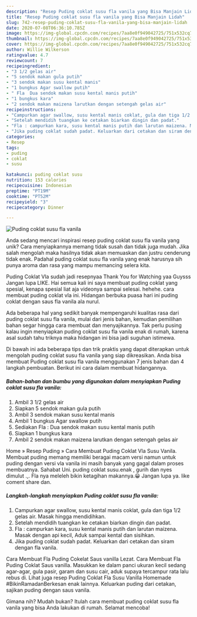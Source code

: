 ```yaml
---
description: "Resep Puding coklat susu fla vanila yang Bisa Manjain Lidah"
title: "Resep Puding coklat susu fla vanila yang Bisa Manjain Lidah"
slug: 742-resep-puding-coklat-susu-fla-vanila-yang-bisa-manjain-lidah
date: 2020-07-08T06:36:10.785Z
image: https://img-global.cpcdn.com/recipes/7aa8e0f949042725/751x532cq70/puding-coklat-susu-fla-vanila-foto-resep-utama.jpg
thumbnail: https://img-global.cpcdn.com/recipes/7aa8e0f949042725/751x532cq70/puding-coklat-susu-fla-vanila-foto-resep-utama.jpg
cover: https://img-global.cpcdn.com/recipes/7aa8e0f949042725/751x532cq70/puding-coklat-susu-fla-vanila-foto-resep-utama.jpg
author: Willie Wilkerson
ratingvalue: 4.7
reviewcount: 7
recipeingredient:
- "3 1/2 gelas air"
- "5 sendok makan gula putih"
- "3 sendok makan susu kental manis"
- "1 bungkus Agar swallow putih"
- " Fla  Dua sendok makan susu kental manis putih"
- "1 bungkus kara"
- "2 sendok makan maizena larutkan dengan setengah gelas air"
recipeinstructions:
- "Campurkan agar swallow, susu kental manis coklat, gula dan tiga 1/2 gelas air. Masak hingga mendidihkan."
- "Setelah mendidih tuangkan ke cetakan biarkan dingin dan padat."
- "Fla : campurkan kara, susu kental manis putih dan larutan maizena. Masak dengan api kecil, Aduk sampai kental dan sisihkan."
- "Jika puding coklat sudah padat. Keluarkan dari cetakan dan siram dengan fla vanila."
categories:
- Resep
tags:
- puding
- coklat
- susu

katakunci: puding coklat susu 
nutrition: 153 calories
recipecuisine: Indonesian
preptime: "PT19M"
cooktime: "PT52M"
recipeyield: "3"
recipecategory: Dinner

---
```



![Puding coklat susu fla vanila](https://img-global.cpcdn.com/recipes/7aa8e0f949042725/751x532cq70/puding-coklat-susu-fla-vanila-foto-resep-utama.jpg)

Anda sedang mencari inspirasi resep puding coklat susu fla vanila yang unik? Cara menyiapkannya memang tidak susah dan tidak juga mudah. Jika salah mengolah maka hasilnya tidak akan memuaskan dan justru cenderung tidak enak. Padahal puding coklat susu fla vanila yang enak harusnya sih punya aroma dan rasa yang mampu memancing selera kita.

Puding Coklat Vla sudah jadi resepnyaa Thank You for Watching yaa Guysss Jangan lupa LIKE. Hai semua kali ini saya membuat puding coklat yang spesial, kenapa spesial liat aja videonya sampai selesai. hehehe. cara membuat puding coklat vla ini. Hidangan berbuka puasa hari ini puding coklat dengan saus fla vanila ala nurul.

Ada beberapa hal yang sedikit banyak mempengaruhi kualitas rasa dari puding coklat susu fla vanila, mulai dari jenis bahan, kemudian pemilihan bahan segar hingga cara membuat dan menyajikannya. Tak perlu pusing kalau ingin menyiapkan puding coklat susu fla vanila enak di rumah, karena asal sudah tahu triknya maka hidangan ini bisa jadi suguhan istimewa.


Di bawah ini ada beberapa tips dan trik praktis yang dapat diterapkan untuk mengolah puding coklat susu fla vanila yang siap dikreasikan. Anda bisa membuat Puding coklat susu fla vanila menggunakan 7 jenis bahan dan 4 langkah pembuatan. Berikut ini cara dalam membuat hidangannya.

<!--inarticleads1-->

##### Bahan-bahan dan bumbu yang digunakan dalam menyiapkan Puding coklat susu fla vanila:

1. Ambil 3 1/2 gelas air
1. Siapkan 5 sendok makan gula putih
1. Ambil 3 sendok makan susu kental manis
1. Ambil 1 bungkus Agar swallow putih
1. Sediakan  Fla : Dua sendok makan susu kental manis putih
1. Siapkan 1 bungkus kara
1. Ambil 2 sendok makan maizena larutkan dengan setengah gelas air


Home » Resep Puding » Cara Membuat Puding Coklat Vla Susu Vanila. Membuat puding memang memiliki beragai macam versi namun untuk puding dengan versi vla vanila ini masih banyak yang gagal dalam proses membuatnya. Sahabat Uni. puding coklat susu.enak , gurih dan nyes dimulut .,. Fla nya meleleh bikin ketagihan makannya.😀 Jangan lupa ya. like coment share dan. 

<!--inarticleads2-->

##### Langkah-langkah menyiapkan Puding coklat susu fla vanila:

1. Campurkan agar swallow, susu kental manis coklat, gula dan tiga 1/2 gelas air. Masak hingga mendidihkan.
1. Setelah mendidih tuangkan ke cetakan biarkan dingin dan padat.
1. Fla : campurkan kara, susu kental manis putih dan larutan maizena. Masak dengan api kecil, Aduk sampai kental dan sisihkan.
1. Jika puding coklat sudah padat. Keluarkan dari cetakan dan siram dengan fla vanila.


Cara Membuat Fla Puding Cokelat Saus vanilla Lezat. Cara Membuat Fla Puding Coklat Saus vanilla. Masukkan ke dalam panci ukuran kecil sedang agar-agar, gula pasir, garam dan susu cair, aduk supaya tercampur rata lalu rebus di. Lihat juga resep Puding Coklat Fla Susu Vanilla Homemade #BikinRamadanBerkesan enak lainnya. Keluarkan puding dari cetakan, sajikan puding dengan saus vanila. 

Gimana nih? Mudah bukan? Itulah cara membuat puding coklat susu fla vanila yang bisa Anda lakukan di rumah. Selamat mencoba!
